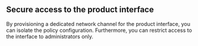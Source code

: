 ## Secure access to the product interface

By provisioning a dedicated network channel for the product interface, you can isolate the policy configuration. Furthermore, you can restrict access to the interface to administrators only.
